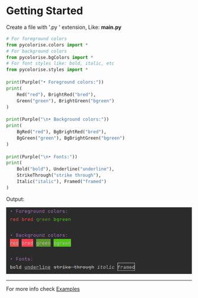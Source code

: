 # Getting Started

Create a file with '.py ' extension, Like: **main.py**

```python
# For foreground colors
from pycolorise.colors import *
# For background colors
from pycolorise.bgColors import *
# For font styles like: bold, italic, etc
from pycolorise.styles import *

print(Purple("• Foreground colors:"))
print(
    Red("red"), BrightRed("bred"),
    Green("green"), BrightGreen("bgreen")
)

print(Purple("\n• Background colors:"))
print(
    BgRed("red"), BgBrightRed("bred"),
    BgGreen("green"), BgBrightGreen("bgreen")
)

print(Purple("\n• Fonts:"))
print(
    Bold("bold"), Underline("underline"),
    StrikeThrough("strike through"),
    Italic("italic"), Framed("framed")
)
```

Output:

<img src="https://github.com/Modern-Realm/pycolorise/blob/main/images/output-1.png" alt="output">

<hr/>

For more info check [Examples](../guide/examples)
